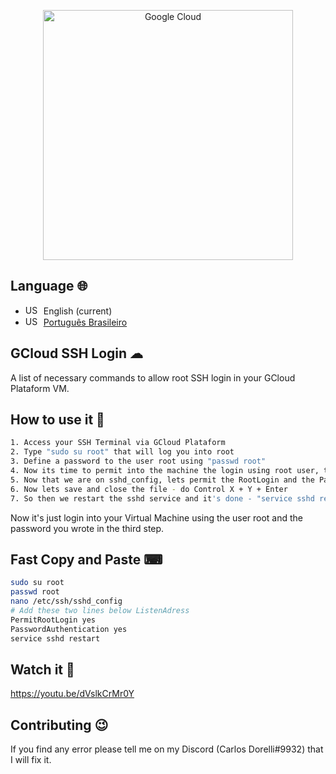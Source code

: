 <p align="center">
  <a title="Google CLoud" href="https://console.cloud.google.com" target="_blank">
    <img src="https://logosmarcas.net/wp-content/uploads/2021/03/Google-Cloud-Logo.png" width="400" alt="Google Cloud"/>
  </a>
</p>

## Language 🌐

* <img src="https://f.carlosdorelli.com.br/img/flags/usa.png" alt="USA Flag" width="25" height="15"> English (current)
* <img src="https://f.carlosdorelli.com.br/img/flags/br.png" alt="USA Flag" width="25" height="15"> [Português Brasileiro](/README.PT-BR.md) 

## GCloud SSH Login ☁

A list of necessary commands to allow root SSH login in your GCloud Plataform VM.

## How to use it 🤔
```sh
1. Access your SSH Terminal via GCloud Plataform
2. Type "sudo su root" that will log you into root
3. Define a password to the user root using "passwd root"
4. Now its time to permit into the machine the login using root user, type "nano /etc/ssh/sshd_config"
5. Now that we are on sshd_config, lets permit the RootLogin and the PasswordAutentication. Go to "#ListenAddress ::" and add below "PermitRootLogin yes" then jump another line and add "PasswordAuthentication yes"
6. Now lets save and close the file - do Control X + Y + Enter
7. So then we restart the sshd service and it's done - "service sshd restart"
```
Now it's just login into your Virtual Machine using the user root and the password you wrote in the third step.

## Fast Copy and Paste ⌨
```sh
sudo su root
passwd root
nano /etc/ssh/sshd_config
# Add these two lines below ListenAdress
PermitRootLogin yes
PasswordAuthentication yes
service sshd restart
```
## Watch it 🎥
https://youtu.be/dVslkCrMr0Y

## Contributing 😉
If you find any error please tell me on my Discord (Carlos Dorelli#9932) that I will fix it.

